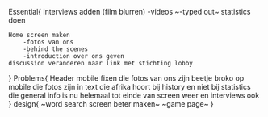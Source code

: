 Essential{
    interviews adden (film blurren)
        -videos
        ~-typed out~
    statistics doen

    Home screen maken
        -fotos van ons
        -behind the scenes
        -introduction over ons geven
    discussion veranderen naar link met stichting lobby
    
    
}
Problems{
    Header mobile fixen
    die fotos van ons zijn beetje broko op mobile
    die fotos zijn in text
    die afrika hoort bij history en niet bij statistics
    die general info is nu helemaal tot einde van screen weer en interviews ook
}
design{
    ~word search screen beter maken~
    ~game page~
}
    